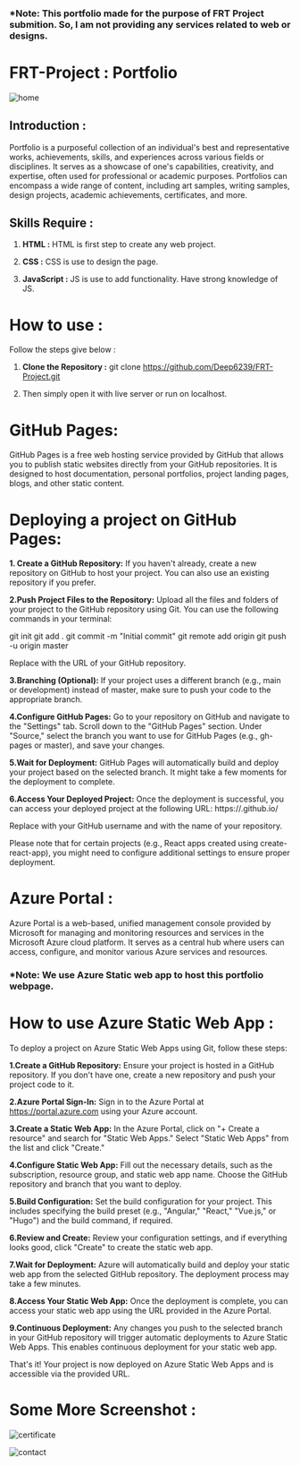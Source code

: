 ### ***Note:** This portfolio made for the purpose of FRT Project submition. So, I am not providing any services related to web or designs.



# FRT-Project : Portfolio

![home](https://github.com/Deep6239/FRT-Project/assets/110710828/7f56c691-a5b8-4bad-a17d-7ee001ac6fcf)


## Introduction :


Portfolio is a purposeful collection of an individual's best and representative works, achievements, skills, and experiences across various fields or disciplines. It serves as a showcase of one's capabilities, creativity, and expertise, often used for professional or academic purposes. Portfolios can encompass a wide range of content, including art samples, writing samples, design projects, academic achievements, certificates, and more. 


## Skills Require :

1. **HTML :** HTML is first step to create any web project.

2. **CSS :** CSS is use to design the page.

3. **JavaScript :** JS is use to add functionality. Have strong knowledge of JS.


# How to use :

Follow the steps give below :

1. **Clone the Repository :** git clone https://github.com/Deep6239/FRT-Project.git

2. Then simply open it with live server or run on localhost.


# GitHub Pages:

GitHub Pages is a free web hosting service provided by GitHub that allows you to publish static websites directly from your GitHub repositories. It is designed to host documentation, personal portfolios, project landing pages, blogs, and other static content.

# Deploying a project on GitHub Pages:

**1. Create a GitHub Repository:**
If you haven't already, create a new repository on GitHub to host your project. You can also use an existing repository if you prefer.

**2.Push Project Files to the Repository:**
Upload all the files and folders of your project to the GitHub repository using Git. You can use the following commands in your terminal:

git init
git add .
git commit -m "Initial commit"
git remote add origin <repository-url>
git push -u origin master

Replace <repository-url> with the URL of your GitHub repository.

**3.Branching (Optional):**
If your project uses a different branch (e.g., main or development) instead of master, make sure to push your code to the appropriate branch.

**4.Configure GitHub Pages:**
Go to your repository on GitHub and navigate to the "Settings" tab. Scroll down to the "GitHub Pages" section. Under "Source," select the branch you want to use for GitHub Pages (e.g., gh-pages or master), and save your changes.

**5.Wait for Deployment:**
GitHub Pages will automatically build and deploy your project based on the selected branch. It might take a few moments for the deployment to complete.

**6.Access Your Deployed Project:**
Once the deployment is successful, you can access your deployed project at the following URL: https://<username>.github.io/<repository-name>

Replace <username> with your GitHub username and <repository-name> with the name of your repository.

Please note that for certain projects (e.g., React apps created using create-react-app), you might need to configure additional settings to ensure proper deployment. 


# Azure Portal :
Azure Portal is a web-based, unified management console provided by Microsoft for managing and monitoring resources and services in the Microsoft Azure cloud platform. It serves as a central hub where users can access, configure, and monitor various Azure services and resources.

### *Note: We use Azure Static web app to host this portfolio webpage.

# How to use Azure Static Web App :

To deploy a project on Azure Static Web Apps using Git, follow these steps:

**1.Create a GitHub Repository:**
Ensure your project is hosted in a GitHub repository. If you don't have one, create a new repository and push your project code to it.

**2.Azure Portal Sign-In:**
Sign in to the Azure Portal at https://portal.azure.com using your Azure account.

**3.Create a Static Web App:**
In the Azure Portal, click on "+ Create a resource" and search for "Static Web Apps." Select "Static Web Apps" from the list and click "Create."

**4.Configure Static Web App:**
Fill out the necessary details, such as the subscription, resource group, and static web app name. Choose the GitHub repository and branch that you want to deploy.

**5.Build Configuration:**
Set the build configuration for your project. This includes specifying the build preset (e.g., "Angular," "React," "Vue.js," or "Hugo") and the build command, if required.

**6.Review and Create:**
Review your configuration settings, and if everything looks good, click "Create" to create the static web app.

**7.Wait for Deployment:**
Azure will automatically build and deploy your static web app from the selected GitHub repository. The deployment process may take a few minutes.

**8.Access Your Static Web App:**
Once the deployment is complete, you can access your static web app using the URL provided in the Azure Portal.

**9.Continuous Deployment:**
Any changes you push to the selected branch in your GitHub repository will trigger automatic deployments to Azure Static Web Apps. This enables continuous deployment for your static web app.

That's it! Your project is now deployed on Azure Static Web Apps and is accessible via the provided URL.


# Some More Screenshot :


![certificate](https://github.com/Deep6239/FRT-Project/assets/110710828/c2acb575-ffc7-4de2-aeff-642ecbe96424)


![contact](https://github.com/Deep6239/FRT-Project/assets/110710828/2e36c2f9-0dc9-4bf5-8c34-4e553b5b69ea)





